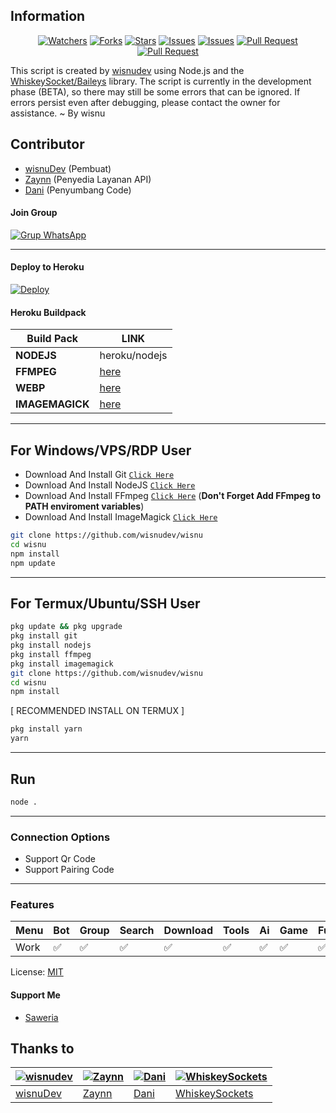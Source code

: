 ## Information

<div align="center">
<a href="https://github.com/wisnudev/wisnu/watchers"><img title="Watchers" src="https://img.shields.io/github/watchers/wisnudev/wisnu?label=Watchers&color=green&style=flat-square"></a>
<a href="https://github.com/wisnudev/wisnu/network/members"><img title="Forks" src="https://img.shields.io/github/forks/wisnudev/wisnu?label=Forks&color=blue&style=flat-square"></a>
<a href="https://github.com/wisnudev/wisnu/stargazers"><img title="Stars" src="https://img.shields.io/github/stars/wisnudev/wisnu?label=Stars&color=yellow&style=flat-square"></a>
<a href="https://github.com/wisnudev/wisnu/issues"><img title="Issues" src="https://img.shields.io/github/issues/wisnudev/wisnu?label=Issues&color=success&style=flat-square"></a>
<a href="https://github.com/wisnudev/wisnu/issues?q=is%3Aissue+is%3Aclosed"><img title="Issues" src="https://img.shields.io/github/issues-closed/wisnudev/wisnu?label=Issues&color=red&style=flat-square"></a>
<a href="https://github.com/wisnudev/wisnu/pulls"><img title="Pull Request" src="https://img.shields.io/github/issues-pr/wisnudev/wisnu?label=PullRequest&color=success&style=flat-square"></a>
<a href="https://github.com/wisnudev/wisnu/pulls?q=is%3Apr+is%3Aclosed"><img title="Pull Request" src="https://img.shields.io/github/issues-pr-closed/wisnudev/wisnu?label=PullRequest&color=red&style=flat-square"></a>
</div>

This script is created by [wisnudev](https://github.com/wisnudev) using Node.js and the [WhiskeySocket/Baileys](https://github.com/WhiskeySockets/Baileys) library. The script is currently in the development phase (BETA), so there may still be some errors that can be ignored. If errors persist even after debugging, please contact the owner for assistance. ~ By wisnu

## Contributor

- [wisnuDev](https://github.com/wisnudev) (Pembuat)
- [Zaynn](https://github.com/ZaynRcK) (Penyedia Layanan API)
- [Dani](https://github.com/wisnudev) (Penyumbang Code)

#### Join Group
[![Grup WhatsApp](https://img.shields.io/badge/WhatsApp%20Group-25D366?style=for-the-badge&logo=whatsapp&logoColor=white)](https://chat.whatsapp.com/Hx9vcBVhbc04KLVGPFtH2R) 

---
#### Deploy to Heroku
[![Deploy](https://www.herokucdn.com/deploy/button.svg)](https://heroku.com/deploy?template=https://github.com/wisnudev/wisnu)

#### Heroku Buildpack
| Build Pack | LINK |
|--------|--------|
| **NODEJS** | heroku/nodejs |
| **FFMPEG** | [here](https://github.com/jonathanong/heroku-buildpack-ffmpeg-latest) |
| **WEBP** | [here](https://github.com/clhuang/heroku-buildpack-webp-binaries.git) |
| **IMAGEMAGICK** | [here](https://github.com/DuckyTeam/heroku-buildpack-imagemagick) |

---
## For Windows/VPS/RDP User
* Download And Install Git [`Click Here`](https://git-scm.com/downloads)
* Download And Install NodeJS [`Click Here`](https://nodejs.org/en/download)
* Download And Install FFmpeg [`Click Here`](https://ffmpeg.org/download.html) (**Don't Forget Add FFmpeg to PATH enviroment variables**)
* Download And Install ImageMagick [`Click Here`](https://imagemagick.org/script/download.php)

```bash
git clone https://github.com/wisnudev/wisnu
cd wisnu
npm install
npm update
```
---
## For Termux/Ubuntu/SSH User
```bash
pkg update && pkg upgrade
pkg install git
pkg install nodejs
pkg install ffmpeg
pkg install imagemagick
git clone https://github.com/wisnudev/wisnu
cd wisnu
npm install
```

[ RECOMMENDED INSTALL ON TERMUX ]
```bash
pkg install yarn
yarn
```

---

## Run
```bash
node .
```
---

### Connection Options
- Support Qr Code
- Support Pairing Code
---

### Features
| Menu     | Bot | Group | Search | Download | Tools | Ai | Game | Fun | Owner |
| -------- | --- | ----- | ------ | -------- | ----- | -- | ---- | --- | ----- |
| Work     |  ✅  |   ✅   |    ✅    |     ✅     |   ✅   | ✅ |   ✅   |  ✅  |    ✅    |


License: [MIT](https://choosealicense.com/licenses/mit/)

#### Support Me
- [Saweria](https://saweria.co/wisnu)

## Thanks to

| [![wisnudev](https://github.com/wisnudev.png?size=100)](https://github.com/wisnudev) | [![Zaynn](https://github.com/ZaynRcK.png?size=100)](https://github.com/ZaynRcK) | [![Dani](https://github.com/wisnudev.png?size=100)](https://github.com/wisnudev) | [![WhiskeySockets](https://github.com/WhiskeySockets.png?size=100)](https://github.com/WhiskeySockets) |
| --- | --- | --- | --- |
| [wisnuDev](https://github.com/wisnudev) | [Zaynn](https://github.com/ZaynRcK) | [Dani](https://github.com/dani) | [WhiskeySockets](https://github.com/WhiskeySockets) |
